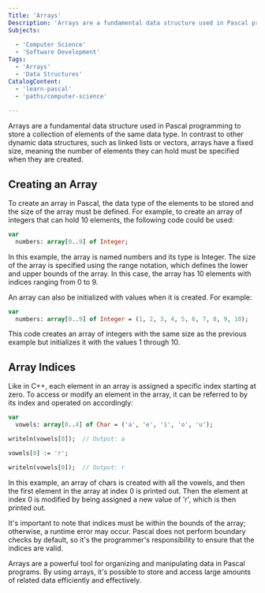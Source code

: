 ```yaml
---
Title: 'Arrays'
Description: 'Arrays are a fundamental data structure used in Pascal programming to store a collection of elements of the same data type.'
Subjects:
 
  - 'Computer Science'
  - 'Software Development'
Tags:
  - 'Arrays'
  - 'Data Structures'
CatalogContent:
  - 'learn-pascal'
  - 'paths/computer-science'
 
--- 
```

Arrays are a fundamental data structure used in Pascal programming to store a collection of elements of the same data type. In contrast to other dynamic data structures, such as linked lists or vectors, arrays have a fixed size, meaning the number of elements they can hold must be specified when they are created.

## Creating an Array
To create an array in Pascal, the data type of the elements to be stored and the size of the array must be defined. For example, to create an array of integers that can hold 10 elements, the following code could be used:

```pascal
var
  numbers: array[0..9] of Integer;
```

In this example, the array is named numbers and its type is Integer. The size of the array is specified using the range notation, which defines the lower and upper bounds of the array. In this case, the array has 10 elements with indices ranging from 0 to 9.

An array can also be initialized with values when it is created. For example:

```pascal 
var
  numbers: array[0..9] of Integer = (1, 2, 3, 4, 5, 6, 7, 8, 9, 10);
  ```
This code creates an array of integers with the same size as the previous example but initializes it with the values 1 through 10.

## Array Indices

Like in C++, each element in an array is assigned a specific index starting at zero. To access or modify an element in the array, it can be referred to by its index and operated on accordingly:

```pascal
var
  vowels: array[0..4] of Char = ('a', 'e', 'i', 'o', 'u');

writeln(vowels[0]);  // Output: a

vowels[0] := 'r';

writeln(vowels[0]);  // Output: r
```

In this example, an array of chars is created with all the vowels, and then the first element in the array at index 0 is printed out. Then the element at index 0 is modified by being assigned a new value of 'r', which is then printed out.

It's important to note that indices must be within the bounds of the array; otherwise, a runtime error may occur. Pascal does not perform boundary checks by default, so it's the programmer's responsibility to ensure that the indices are valid.

Arrays are a powerful tool for organizing and manipulating data in Pascal programs. By using arrays, it's possible to store and access large amounts of related data efficiently and effectively.